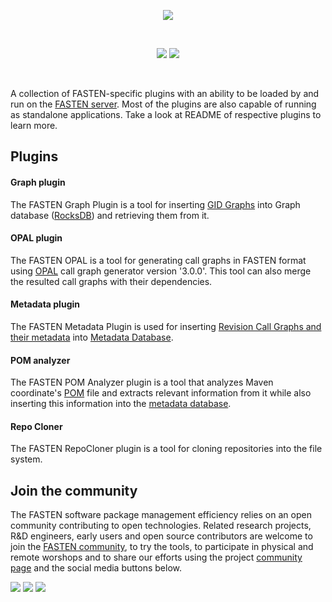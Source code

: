 <p align="center">
    <img src="https://user-images.githubusercontent.com/45048351/89231067-3ddbc580-d5ed-11ea-9639-2838059dda2c.jpg">
</p>
<br/>
<p align="center">
    <a href="https://github.com/fasten-project/fasten/actions" alt="GitHub Workflow Status">
        <img src="https://img.shields.io/github/workflow/status/fasten-project/fasten/Java%20CI?logo=GitHub%20Actions&logoColor=white&style=for-the-badge" /></a>
    <!-- Here should be a link to Maven repo and version should be pulled from there. -->
    <a href="https://github.com/fasten-project/fasten/" alt="GitHub Workflow Status">
                <img src="https://img.shields.io/maven-central/v/fasten/core?label=version&logo=Apache%20Maven&style=for-the-badge" /></a>
</p>
<br/>

A collection of FASTEN-specific plugins with an ability to be loaded by and run on the [FASTEN server](https://github.com/fasten-project/fasten/tree/master/server). Most of the plugins are also capable of running as standalone applications. Take a look at README of respective plugins to learn more.

## Plugins

#### Graph plugin
The FASTEN Graph Plugin is a tool for inserting [GID Graphs](https://github.com/fasten-project/fasten/wiki/GID-Graph-format) into Graph database ([RocksDB](https://rocksdb.org/)) and retrieving them from it.

#### OPAL plugin
The FASTEN OPAL is a tool for generating call graphs in FASTEN format using [OPAL](https://www.opal-project.de/) call graph generator version '3.0.0'. This tool can also merge the resulted call graphs with their dependencies.

#### Metadata plugin
The FASTEN Metadata Plugin is used for inserting [Revision Call Graphs and their metadata](https://github.com/fasten-project/fasten/wiki/Revision-Call-Graph-format) into [Metadata Database](https://github.com/fasten-project/fasten/wiki/Metadata-Database-Schema).

#### POM analyzer
The FASTEN POM Analyzer plugin is a tool that analyzes Maven coordinate's [POM](https://maven.apache.org/ref/3.6.3/maven-model/maven.html) file and extracts relevant information from it while also inserting this information into the [metadata database](https://github.com/fasten-project/fasten/wiki/Metadata-Database-Schema).

#### Repo Cloner
The FASTEN RepoCloner plugin is a tool for cloning repositories into the file system.

## Join the community

The FASTEN software package management efficiency relies on an open community contributing to open technologies. Related research projects, R&D engineers, early users and open source contributors are welcome to join the [FASTEN community](https://www.fasten-project.eu/view/Main/Community), to try the tools, to participate in physical and remote worshops and to share our efforts using the project [community page](https://www.fasten-project.eu/view/Main/Community) and the social media buttons below.  
<p>
    <a href="http://www.twitter.com/FastenProject" alt="Fasten Twitter">
        <img src="https://img.shields.io/badge/%20-Twitter-%231DA1F2?logo=Twitter&style=for-the-badge&logoColor=white" /></a>
    <a href="http://www.slideshare.net/FastenProject" alt="GitHub Workflow Status">
                <img src="https://img.shields.io/badge/%20-SlideShare-%230077B5?logo=slideshare&style=for-the-badge&logoColor=white" /></a>
    <a href="http://www.linkedin.com/groups?gid=12172959" alt="Gitter">
            <img src="https://img.shields.io/badge/%20-LinkedIn-%232867B2?logo=linkedin&style=for-the-badge&logoColor=white" /></a>
</p>
